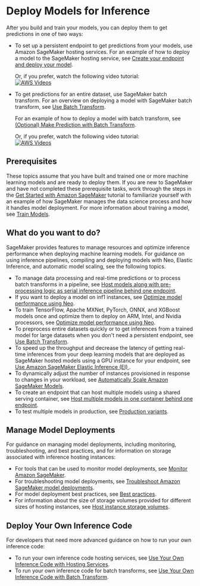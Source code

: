 # Deploy Models for Inference<a name="deploy-model"></a>

After you build and train your models, you can deploy them to get predictions in one of two ways:
+ To set up a persistent endpoint to get predictions from your models, use Amazon SageMaker hosting services\. For an example of how to deploy a model to the SageMaker hosting service, see [Create your endpoint and deploy your model](realtime-endpoints-deployment.md)\.

  Or, if you prefer, watch the following video tutorial:  
[![AWS Videos](http://img.youtube.com/vi/https://www.youtube.com/embed/KFuc2KWrTHs?list=PLhr1KZpdzukcOr_6j_zmSrvYnLUtgqsZz/0.jpg)](http://www.youtube.com/watch?v=https://www.youtube.com/embed/KFuc2KWrTHs?list=PLhr1KZpdzukcOr_6j_zmSrvYnLUtgqsZz)
+ To get predictions for an entire dataset, use SageMaker batch transform\. For an overview on deploying a model with SageMaker batch transform, see [Use Batch Transform](batch-transform.md)\.

  For an example of how to deploy a model with batch transform, see [\(Optional\) Make Prediction with Batch Transform](ex1-model-deployment.md#ex1-batch-transform)\.

  Or, if you prefer, watch the following video tutorial:  
[![AWS Videos](http://img.youtube.com/vi/https://www.youtube.com/embed/Z9FtrRq0rc0?list=PLhr1KZpdzukcOr_6j_zmSrvYnLUtgqsZz/0.jpg)](http://www.youtube.com/watch?v=https://www.youtube.com/embed/Z9FtrRq0rc0?list=PLhr1KZpdzukcOr_6j_zmSrvYnLUtgqsZz)

## Prerequisites<a name="deploy-model-prereqs"></a>

These topics assume that you have built and trained one or more machine learning models and are ready to deploy them\. If you are new to SageMaker and have not completed these prerequisite tasks, work through the steps in the [Get Started with Amazon SageMaker](gs.md) tutorial to familiarize yourself with an example of how SageMaker manages the data science process and how it handles model deployment\. For more information about training a model, see [Train Models](train-model.md)\.

## What do you want to do?<a name="deploy-model-tasks"></a>

SageMaker provides features to manage resources and optimize inference performance when deploying machine learning models\. For guidance on using inference pipelines, compiling and deploying models with Neo, Elastic Inference, and automatic model scaling, see the following topics\.
+ To manage data processing and real\-time predictions or to process batch transforms in a pipeline, see [Host models along with pre\-processing logic as serial inference pipeline behind one endpoint](inference-pipelines.md)\. 
+ If you want to deploy a model on inf1 instances, see [Optimize model performance using Neo](neo.md)\.
+ To train TensorFlow, Apache MXNet, PyTorch, ONNX, and XGBoost models once and optimize them to deploy on ARM, Intel, and Nvidia processors, see [Optimize model performance using Neo](neo.md)\.
+ To preprocess entire datasets quickly or to get inferences from a trained model for large datasets when you don't need a persistent endpoint, see [Use Batch Transform](batch-transform.md)\.
+ To speed up the throughput and decrease the latency of getting real\-time inferences from your deep learning models that are deployed as SageMaker hosted models using a GPU instance for your endpoint, see [Use Amazon SageMaker Elastic Inference \(EI\) ](ei.md)\.
+ To dynamically adjust the number of instances provisioned in response to changes in your workload, see [Automatically Scale Amazon SageMaker Models](endpoint-auto-scaling.md)\.
+ To create an endpoint that can host multiple models using a shared serving container, see [Host multiple models in one container behind one endpoint](multi-model-endpoints.md)\.
+ To test multiple models in production, see [Production variants](model-ab-testing.md)\.

## Manage Model Deployments<a name="deploy-model-manage"></a>

For guidance on managing model deployments, including monitoring, troubleshooting, and best practices, and for information on storage associated with inference hosting instances:
+ For tools that can be used to monitor model deployments, see [Monitor Amazon SageMaker](monitoring-overview.md)\.
+ For troubleshooting model deployments, see [Troubleshoot Amazon SageMaker model deployments](deploy-model-troubleshoot.md)\.
+ For model deployment best practices, see [Best practices](best-practices.md)\.
+ For information about the size of storage volumes provided for different sizes of hosting instances, see [Host instance storage volumes](host-instance-storage.md)\.

## Deploy Your Own Inference Code<a name="deploy-model-advanced"></a>

For developers that need more advanced guidance on how to run your own inference code:
+ To run your own inference code hosting services, see [Use Your Own Inference Code with Hosting Services](your-algorithms-inference-code.md)\. 
+ To run your own inference code for batch transforms, see [Use Your Own Inference Code with Batch Transform](your-algorithms-batch-code.md)\.